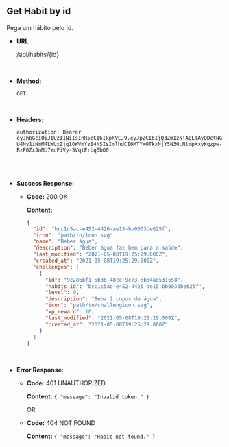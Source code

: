 ## **Get Habit by id**

Pega um hábito pelo Id.

- **URL**

  /api/habits/{id}

</br>

- **Method:**

  `GET`

</br>

- **Headers:**

  `authorization: Bearer eyJhbGciOiJIUzI1NiIsInR5cCI6IkpXVCJ9.eyJpZCI6IjQ3ZmIzNjA0LTAyODctNGU4Ny1iNmM4LWUxZjg1OWVmYzE4NSIsImlhdCI6MTYxOTkxNjY5N30.NtmpXxyKqzpw-BzF0ZxJnMU7YuFiVy-5VqtErbq0bO0`

</br>

</br>

- **Success Response:**

  - **Code:** 200 OK

    **Content:**

    ```json
    {
      "id": "bcc1c5ac-e452-4426-ae15-bb0033be625f",
      "icon": "path/to/icon.svg",
      "name": "Beber água",
      "description": "Beber água faz bem para a saúde",
      "last_modified": "2021-05-08T19:25:29.000Z",
      "created_at": "2021-05-08T19:25:29.000Z",
      "challenges": [
        {
          "id": "9e286bf1-5b36-48ce-9c73-5b34a0531558",
          "habits_id": "bcc1c5ac-e452-4426-ae15-bb0033be625f",
          "level": 0,
          "description": "Beba 2 copos de água",
          "icon": "path/to/challengicon.svg",
          "xp_reward": 10,
          "last_modified": "2021-05-08T19:25:29.000Z",
          "created_at": "2021-05-08T19:25:29.000Z"
        }
      ]
    }
    ```

</br>

- **Error Response:**

  - **Code:** 401 UNAUTHORIZED

    **Content:** `{ "message": "Invalid token." }`

    OR

  - **Code:** 404 NOT FOUND

    **Content:** `{ "message": "Habit not found." }`
